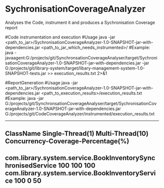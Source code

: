 # SychronisationCoverageAnalyzer
Analyses the Code, instrument it and produces a Sychronisation Coverage report

#Code instrumentation and execution
#Usage
java -jar <path_to_jar>/SychronisationCoverageAnalyzer-1.0-SNAPSHOT-jar-with-dependencies.jar <path_to_jar_which_needs_instrumented>/<jar>
#Example:
 java -javaagent:G:/projects/git/SynchronsationCoverageAnalyser/target/SychronisationCoverageAnalyzer-1.0-SNAPSHOT-jar-with-dependencies.jar -jar G:/projects/git/library-system/target/libary-management-system-1.0-SNAPSHOT-tests.jar >> execution_results.txt 2>&1


#ReportGeneration
#Usage
java -jar <path_to_jar>/SychronisationCoverageAnalyzer-1.0-SNAPSHOT-jar-with-dependencies.jar <path_to_execution_results>/execution_results.txt
#Example:
 java -jar G:/projects/git/SynchronsationCoverageAnalyser/target/SychronisationCoverageAnalyzer-1.0-SNAPSHOT-jar-with-dependencies.jar  G:/projects/git/CodeCoverageAnalyzer/instrumented/execution_results.txt

-----------------------------------------------------------------------------------------------------------------------------------------------
ClassName                                                      Single-Thread(1)       Multi-Thread(10)       Concurrency-Coverage-Percentage(%)
-----------------------------------------------------------------------------------------------------------------------------------------------
com.library.system.service.BookInventorySynchronisedService    100                    100                    100
com.library.system.service.BookInventoryService                100                      0                    50
-----------------------------------------------------------------------------------------------------------------------------------------------
